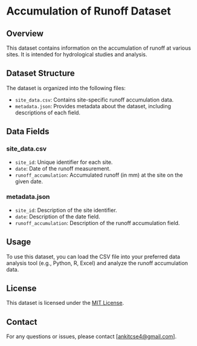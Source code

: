 # Accumulation of Runoff Dataset

## Overview
This dataset contains information on the accumulation of runoff at various sites. It is intended for hydrological studies and analysis.

## Dataset Structure
The dataset is organized into the following files:
- `site_data.csv`: Contains site-specific runoff accumulation data.
- `metadata.json`: Provides metadata about the dataset, including descriptions of each field.

## Data Fields
### site_data.csv
- `site_id`: Unique identifier for each site.
- `date`: Date of the runoff measurement.
- `runoff_accumulation`: Accumulated runoff (in mm) at the site on the given date.

### metadata.json
- `site_id`: Description of the site identifier.
- `date`: Description of the date field.
- `runoff_accumulation`: Description of the runoff accumulation field.

## Usage
To use this dataset, you can load the CSV file into your preferred data analysis tool (e.g., Python, R, Excel) and analyze the runoff accumulation data.

## License
This dataset is licensed under the [MIT License](LICENSE).

## Contact
For any questions or issues, please contact [ankitcse4@gmail.com].
